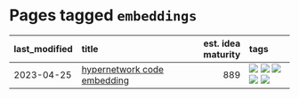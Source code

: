 # Pages tagged `embeddings`

|last_modified|title|est. idea maturity|tags
|:---|:---|---:|:---|
|2023-04-25|[hypernetwork code embedding](../hypernetwork_embedding_for_code.md)|889|[![](https://img.shields.io/badge/tag-embeddings-8b3cb7)](../tags/embeddings.md) [![](https://img.shields.io/badge/tag-llm-dd597e)](../tags/llm.md) [![](https://img.shields.io/badge/tag-machinelearning-759071)](../tags/machinelearning.md) [![](https://img.shields.io/badge/tag-models-e13c2b)](../tags/models.md) [![](https://img.shields.io/badge/tag-nlp-683f3)](../tags/nlp.md)|